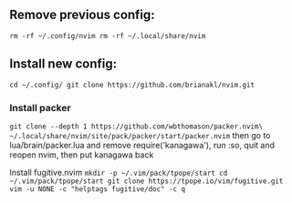 ## Remove previous config:
`
rm -rf ~/.config/nvim
rm -rf ~/.local/share/nvim
`
## Install new config:
`
cd ~/.config/
git clone https://github.com/brianakl/nvim.git
`
### Install packer
`
git clone --depth 1 https://github.com/wbthomason/packer.nvim\
 ~/.local/share/nvim/site/pack/packer/start/packer.nvim
`
then go to lua/brain/packer.lua and remove require('kanagawa'), run :so, quit and reopen nvim, then put kanagawa back

Install fugitive.nvim
`
mkdir -p ~/.vim/pack/tpope/start
cd ~/.vim/pack/tpope/start
git clone https://tpope.io/vim/fugitive.git
vim -u NONE -c "helptags fugitive/doc" -c q
`
 
